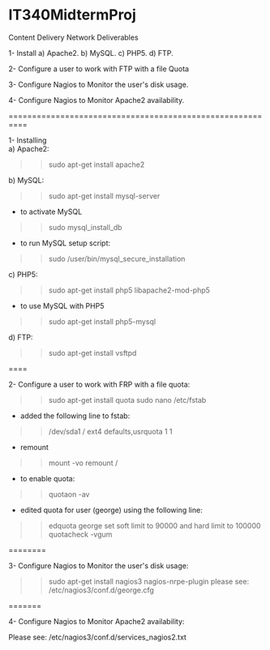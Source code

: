 # IT340MidtermProj
Content Delivery Network Deliverables 

1- Install  a) Apache2.
            b) MySQL.
            c) PHP5.
            d) FTP.

2- Configure a user to work with FTP with a file Quota

3- Configure Nagios to Monitor the user's disk usage.

4- Configure Nagios to Monitor Apache2 availability.

==========================================================

1- Installing  
a) Apache2:

>> sudo apt-get install apache2


b) MySQL:

>> sudo apt-get install mysql-server
- to activate MySQL
>> sudo mysql_install_db
- to run MySQL setup script:
>> sudo /user/bin/mysql_secure_installation


c) PHP5:

>> sudo apt-get install php5 libapache2-mod-php5
- to use MySQL with PHP5
>> sudo apt-get install php5-mysql


d) FTP: 

>> sudo apt-get install vsftpd


====

2- Configure a user to work with FRP with a file quota:

>> sudo apt-get install quota
>> sudo nano /etc/fstab
- added the following line to fstab:
>> /dev/sda1 / ext4 defaults,usrquota 1 1
- remount
>> mount -vo remount /
- to enable quota:
>> quotaon -av
- edited quota for user (george) using the following line:
>> edquota george
set soft limit to 90000 and hard limit to 100000
>>quotacheck -vgum


========

3- Configure Nagios to Monitor the user's disk usage:

>> sudo apt-get install nagios3 nagios-nrpe-plugin
please see: /etc/nagios3/conf.d/george.cfg

=======

4- Configure Nagios to Monitor Apache2 availability:

Please see: /etc/nagios3/conf.d/services_nagios2.txt
